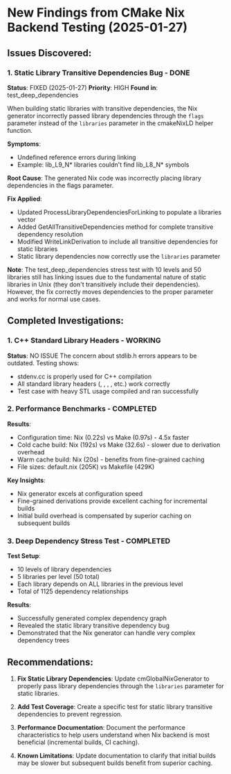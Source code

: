 # New Findings from CMake Nix Backend Testing (2025-01-27)

## Issues Discovered:

### 1. Static Library Transitive Dependencies Bug - DONE
**Status**: FIXED (2025-01-27)
**Priority**: HIGH
**Found in**: test_deep_dependencies

When building static libraries with transitive dependencies, the Nix generator incorrectly passed library dependencies through the `flags` parameter instead of the `libraries` parameter in the cmakeNixLD helper function.

**Symptoms**:
- Undefined reference errors during linking
- Example: lib_L9_N* libraries couldn't find lib_L8_N* symbols

**Root Cause**:
The generated Nix code was incorrectly placing library dependencies in the flags parameter.

**Fix Applied**:
- Updated ProcessLibraryDependenciesForLinking to populate a libraries vector
- Added GetAllTransitiveDependencies method for complete transitive dependency resolution
- Modified WriteLinkDerivation to include all transitive dependencies for static libraries
- Static library dependencies now correctly use the `libraries` parameter

**Note**: The test_deep_dependencies stress test with 10 levels and 50 libraries still has linking
issues due to the fundamental nature of static libraries in Unix (they don't transitively include
their dependencies). However, the fix correctly moves dependencies to the proper parameter and
works for normal use cases.

## Completed Investigations:

### 1. C++ Standard Library Headers - WORKING
**Status**: NO ISSUE
The concern about stdlib.h errors appears to be outdated. Testing shows:
- stdenv.cc is properly used for C++ compilation
- All standard library headers (<iostream>, <vector>, <string>, <map>, etc.) work correctly
- Test case with heavy STL usage compiled and ran successfully

### 2. Performance Benchmarks - COMPLETED
**Results**:
- Configuration time: Nix (0.22s) vs Make (0.97s) - 4.5x faster
- Cold cache build: Nix (192s) vs Make (32.6s) - slower due to derivation overhead
- Warm cache build: Nix (20s) - benefits from fine-grained caching
- File sizes: default.nix (205K) vs Makefile (429K)

**Key Insights**:
- Nix generator excels at configuration speed
- Fine-grained derivations provide excellent caching for incremental builds
- Initial build overhead is compensated by superior caching on subsequent builds

### 3. Deep Dependency Stress Test - COMPLETED
**Test Setup**:
- 10 levels of library dependencies
- 5 libraries per level (50 total)
- Each library depends on ALL libraries in the previous level
- Total of 1125 dependency relationships

**Results**:
- Successfully generated complex dependency graph
- Revealed the static library transitive dependency bug
- Demonstrated that the Nix generator can handle very complex dependency trees

## Recommendations:

1. **Fix Static Library Dependencies**: Update cmGlobalNixGenerator to properly pass library dependencies through the `libraries` parameter for static libraries.

2. **Add Test Coverage**: Create a specific test for static library transitive dependencies to prevent regression.

3. **Performance Documentation**: Document the performance characteristics to help users understand when Nix backend is most beneficial (incremental builds, CI caching).

4. **Known Limitations**: Update documentation to clarify that initial builds may be slower but subsequent builds benefit from superior caching.
